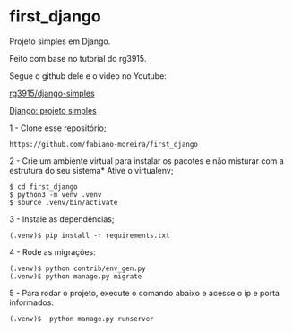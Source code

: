 # first_django

Projeto simples em Django.

Feito com base no tutorial do rg3915.

Segue o github dele e o video no Youtube:

[rg3915/django-simples](https://github.com/rg3915/django-simples)

[Django: projeto simples ](https://www.youtube.com/watch?v=DEhzECzf7_g&t=305s)

1 - Clone esse repositório;

```
https://github.com/fabiano-moreira/first_django

```

2 - Crie um ambiente virtual para instalar os pacotes e não misturar com a estrutura do seu sistema* Ative o virtualenv;

```
$ cd first_django
$ python3 -m venv .venv
$ source .venv/bin/activate
```

3 -  Instale as dependências;

```
(.venv)$ pip install -r requirements.txt

```

4 - Rode as migrações:

```
(.venv)$ python contrib/env_gen.py
(.venv)$ python manage.py migrate

```

5 - Para rodar o projeto, execute o comando abaixo e acesse o ip e porta informados:

```
(.venv)$  python manage.py runserver
```

